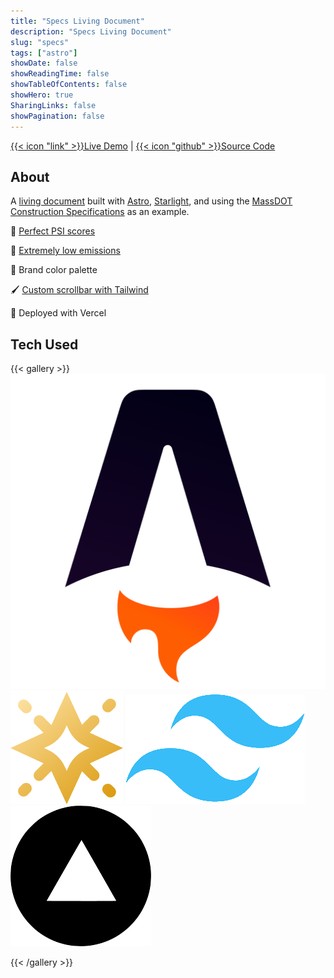 ```yaml
---
title: "Specs Living Document"
description: "Specs Living Document"
slug: "specs"
tags: ["astro"]
showDate: false
showReadingTime: false
showTableOfContents: false
showHero: true
SharingLinks: false
showPagination: false
---
```

[{{< icon "link" >}}Live Demo](https://specs-eight.vercel.app/)
| [{{< icon "github" >}}Source Code](https://github.com/kmalloy24/specs)

## About

A [living document](https://en.wikipedia.org/wiki/Living_document#:~:text=A%20living%20document%2C%20also%20known,is%20continually%20edited%20and%20updated.) built with [Astro](https://astro.build/), [Starlight](https://starlight.astro.build/), and using the [MassDOT Construction Specifications](https://www.mass.gov/lists/construction-specifications) as an example.

💯 [Perfect PSI scores](https://pagespeed.web.dev/analysis/https-specs-eight-vercel-app/7h26o5yky9?form_factor=mobile)

🌳 [Extremely low emissions](https://digitalbeacon.co/report/specs-eight-vercel-app)

🎨 Brand color palette

🖌️ [Custom scrollbar with Tailwind](https://scottspence.com/posts/change-scrollbar-color-tailwind-css)

🚀 Deployed with Vercel

## Tech Used
{{< gallery >}}
  <img src="gallery/astro.svg" class="customEntitityLogo"/>
  <img src="gallery/star.png" class="customEntitityLogo"/>
  <img src="gallery/tailwind.png" class="customEntitityLogo"/>
  <img src="gallery/vercel.png" class="customEntitityLogo"/>

{{< /gallery >}}

